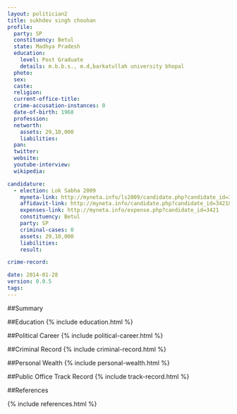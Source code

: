 ```yaml
---
layout: politician2
title: sukhdev singh chouhan
profile: 
  party: SP
  constituency: Betul
  state: Madhya Pradesh
  education: 
    level: Post Graduate
    details: m.b.b.s., m.d,barkatullah university bhopal
  photo: 
  sex: 
  caste: 
  religion: 
  current-office-title: 
  crime-accusation-instances: 0
  date-of-birth: 1968
  profession: 
  networth: 
    assets: 29,10,000
    liabilities: 
  pan: 
  twitter: 
  website: 
  youtube-interview: 
  wikipedia: 

candidature: 
  - election: Lok Sabha 2009
    myneta-link: http://myneta.info/ls2009/candidate.php?candidate_id=3421
    affidavit-link: http://myneta.info/candidate.php?candidate_id=3421&scan=original
    expenses-link: http://myneta.info/expense.php?candidate_id=3421
    constituency: Betul 
    party: SP
    criminal-cases: 0
    assets: 29,10,000
    liabilities: 
    result:  

crime-record: 

date: 2014-01-28
version: 0.0.5
tags: 
---
```

##Summary


##Education
{% include education.html %}


##Political Career
{% include political-career.html %}


##Criminal Record
{% include criminal-record.html %}


##Personal Wealth
{% include personal-wealth.html %}


##Public Office Track Record
{% include track-record.html %}


##References


{% include references.html %}